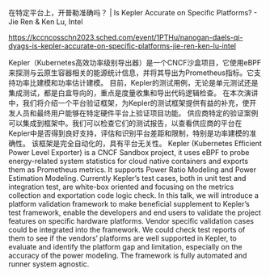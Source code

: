 在特定平台上，开普勒准确吗？ | Is Kepler Accurate on Specific Platforms? - Jie Ren & Ken Lu, Intel

https://kccncosschn2023.sched.com/event/1PTHu/nanogan-daels-qi-dyags-is-kepler-accurate-on-specific-platforms-jie-ren-ken-lu-intel

Kepler（Kubernetes高效功率级别导出器）是一个CNCF沙盒项目，它使用eBPF来探测与云原生容器相关的能源统计信息，并将其导出为Prometheus指标。它支持功率比建模和功率估计建模。 目前，Kepler的测试用例，无论是单元测试还是集成测试，都是白盒导向的，重点是度量收集和导出代码逻辑检查。 在本次演讲中，我们将介绍一个平台验证框架，为Kepler的测试框架提供有益的补充，使开发人员和最终用户能够在特定硬件平台上验证项目功能。 供应商特定的验证案例可以集成到框架中。我们可以检查它们的测试报告，以查看供应商的平台在Kepler中是否得到良好支持，评估和识别平台差距和限制，特别是功率建模的准确性。 该框架是完全自动化的，具有平台无关性。 
Kepler (Kubernetes Efficient Power Level Exporter) is a CNCF Sandbox project, it uses eBPF to probe energy-related system statistics for cloud native containers and exports them as Prometheus metrics. It supports Power Ratio Modeling and Power Estimation Modeling. Currently Kepler’s test cases, both in unit test and integration test, are white-box oriented and focusing on the metrics collection and exportation code logic check. In this talk, we will introduce a platform validation framework to make beneficial supplement to Kepler’s test framework, enable the developers and end users to validate the project features on specific hardware platforms. Vendor specific validation cases could be integrated into the framework. We could check test reports of them to see if the vendors’ platforms are well supported in Kepler, to evaluate and identify the platform gap and limitation, especially on the accuracy of the power modeling. The framework is fully automated and runner system agnostic.